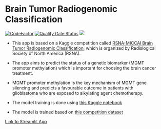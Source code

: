 ﻿# Brain Tumor Radiogenomic Classification
 [![CodeFactor](https://www.codefactor.io/repository/github/slm37102/brain-tumor-classification/badge)](https://www.codefactor.io/repository/github/slm37102/brain-tumor-classification) [![Quality Gate Status](https://sonarcloud.io/api/project_badges/measure?project=slm37102_Brain-Tumor-Classification&metric=alert_status)](https://sonarcloud.io/summary/new_code?id=slm37102_Brain-Tumor-Classification) ![](https://komarev.com/ghpvc/?username=your-github-username)

- This app is based on a Kaggle competition called [RSNA-MICCAI Brain Tumor Radiogenomic Classification](https://www.kaggle.com/c/rsna-miccai-brain-tumor-radiogenomic-classification), which is organized by Radiological Society of North America (RSNA).
- The app aims to predict the status of a genetic biomarker (MGMT promoter methylation) which is important for choosing the brain cancer treatment.
- MGMT promoter methylation is the key mechanism of MGMT gene silencing and predicts a favourable outcome in patients with glioblastoma who are exposed to alkylating agent chemotherapy.

- The model training is done using [this Kaggle notebook](https://www.kaggle.com/code/slm37102/t1w-brain-tumor-eca-nfnet-l2-5-epoch)
- The model is trained based on [this competition dataset](https://www.kaggle.com/c/rsna-miccai-brain-tumor-radiogenomic-classification)

[Link to Streamlit App](https://share.streamlit.io/slm37102/brain_tumor_classification/main/app.py)
